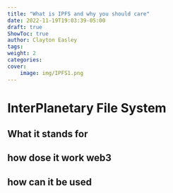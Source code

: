```yaml
---
title: "What is IPFS and why you should care"
date: 2022-11-19T19:03:39-05:00
draft: true
ShowToc: true
author: Clayton Easley
tags: 
weight: 2
categories:
cover:
    image: img/IPFS1.png
---
```



# InterPlanetary File System

## What it stands for

## how dose it work web3

## how can it be used

## 